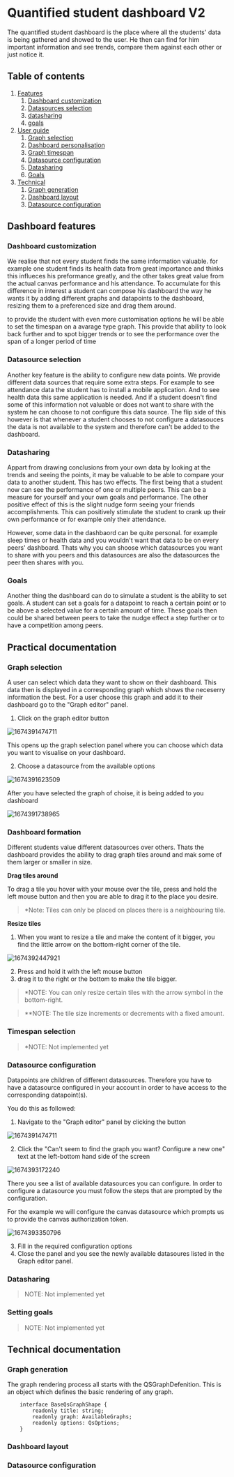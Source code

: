 # Quantified student dashboard V2

The quantified student dashboard is the place where all the students' data is being gathered and showed to the user. He then can find for him important information and see trends, compare them against each other or just notice it.

## Table of contents
1. [Features](#features) 
    1. [Dashboard customization](#features-dashboard-customization)
    2. [Datasources selection](#features-datasource-selection)
    3. [datasharing](#features-datasharing)
    4. [goals](#features-goals)
2. [User guide](#practical)
    1. [Graph selection](#practical-graph-selection)
    2. [Dashboard personalisation](#practical-dashboard)
    3. [Graph timespan](#practical-timespan)
    4. [Datasource configuration](#practical-datasource-configuration)
    5. [Datasharing](#practical-datasharing)
    6. [Goals](#practical-goals)
3. [Technical](#technical)
    1. [Graph generation](#technical-graph-generation)
    2. [Dashboard layout](#technical-dashboard-layout)
    3. [Datasource configuration](#technical-datasource-configuration)

## Dashboard features
<a name="features" />

### Dashboard customization
<a name="features-dashboard-customization" />

We realise that not every student finds the same information valuable. for example one student finds its health data from great importance and thinks this influeces his preformance greatly, and the other takes great value from the actual canvas performance and his attendance. To accumulate for this difference in interest a student can compose his dashboard the way he wants it by adding different graphs and datapoints to the dashboard, resizing them to a preferenced size and drag them around.

to provide the student with even more customisation options he will be able to set the timespan on a avarage type graph. This provide that ability to look back further and to spot bigger trends or to see the performance over the span of a longer period of time

### Datasource selection
<a name="features-datasource-selection" />

Another key feature is the ability to configure new data points. We provide different data sources that require some extra steps. For example to see attendance data the student has to install a mobile application. And to see health data this same application is needed. And if a student doesn't find some of this information not valuable or does not want to share with the system he can choose to not configure this data source. The flip side of this however is that whenever a student chooses to not configure a datasouces the data is not available to the system and therefore can't be added to the dashboard.

### Datasharing
<a name="features-datasharing" />

Appart from drawing conclusions from your own data by looking at the trends and seeing the points, it may be valuable to be able to compare your data to another student. This has two effects. The first being that a student now can see the performance of one or multiple peers. This can be a measure for yourself and your own goals and performance. The other positive effect of this is the slight nudge form seeing your friends accomplishments. This can positively stimulate the student to crank up their own performance or for example only their attendance.

However, some data in the dashbaord can be quite personal. for example sleep times or health data and you wouldn't want that data to be on every peers' dashboard. Thats why you can shoose which datasources you want to share with you peers and this datasources are also the datasources the peer then shares with you.

### Goals
<a name="features-goals" />

Another thing the dashboard can do to simulate a student is the ability to set goals. A student can set a goals for a datapoint to reach a certain point or to be above a selected value for a certain amount of time. These goals then could be shared between peers to take the nudge effect a step further or to have a competition among peers.

## Practical documentation
<a name="practical" />

### Graph selection
<a name="practical-graph-selection" />

A user can select which data they want to show on their dashboard. This data then is displayed in a corresponding graph which shows the neceserry information the best. For a user choose this graph and add it to their dashboard go to the "Graph editor" panel.

1. Click on the graph editor button

![1674391474711](image/README/1674391474711.png)

This opens up the graph selection panel where you can choose which data you want to visualise on your dashboard.

2. Choose a datasource from the available options

![1674391623509](image/README/1674391623509.png)

After you have selected the graph of choise, it is being added to you dashboard

![1674391738965](image/README/1674391738965.png)

### Dashboard formation
<a name="practical-dashboard" />

Different students value different datasources over others. Thats the dashboard provides the ability to drag graph tiles around and mak some of them larger or smaller in size.

**Drag tiles around**

To drag a tile you hover with your mouse over the tile, press and hold the left mouse button and then you are able to drag it to the place you desire.

> \*Note: Tiles can only be placed on places there is a neighbouring tile.

**Resize tiles**

1. When you want to resize a tile and make the content of it bigger, you find the little arrow on the bottom-right corner of the tile.

![1674392447921](image/README/1674392447921.png)

2. Press and hold it with the left mouse button
3. drag it to the right or the bottom to make the tile bigger.

> \*NOTE: You can only resize certain tiles with the arrow symbol in the bottom-right.

> \*\*NOTE: The tile size increments or decrements with a fixed amount.

### Timespan selection
<a name="practical-timespan" />

> \*NOTE: Not implemented yet

### Datasource configuration
<a name="practical-datasource-configuration" />

Datapoints are children of different datasources. Therefore you have to have a datasource configured in your account in order to have access to the corresponding datapoint(s).

You do this as followed:

1. Navigate to the "Graph editor" panel by clicking the button

![1674391474711](https://file+.vscode-resource.vscode-cdn.net/c%3A/Users/thijm/OneDrive%20-%20Office%20365%20Fontys/Delta%20Excellence%20Program/Quantified%20student/Dashboard-v2/image/README/1674391474711.png)

2. Click the "Can't seem to find the graph you want? Configure a new one" text at the left-bottom hand side of the screen

![1674393172240](image/README/1674393172240.png)

There you see a list of available datasources you can configure. In order to configure a datasource you must follow the steps that are prompted by the configuration.

For the example we will configure the canvas datasource which prompts us to provide the canvas authorization token.

![1674393350796](image/README/1674393350796.png)

3. Fill in the required configuration options
4. Close the panel and you see the newly available datasoures listed in the Graph editor panel.

### Datasharing
<a name="practical-datasharing" />

> NOTE: Not implemented yet

### Setting goals
<a name="practical-goals" />

> NOTE: Not implemented yet

## Technical documentation
<a name="technical" />

### Graph generation
<a name="technical-graph-generation" />

The graph rendering process all starts with the QSGraphDefenition. This is an object which defines the basic rendering of any graph.
```
    interface BaseQsGraphShape {
        readonly title: string;
        readonly graph: AvailableGraphs;
        readonly options: QsOptions;
    }
```

### Dashboard layout
<a name="technical-dashboard-layout" />

### Datasource configuration
<a name="technical-datasource-configuration" />

